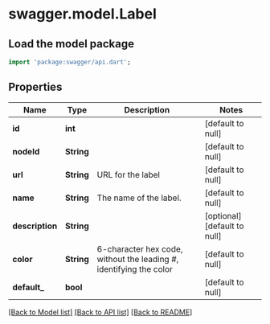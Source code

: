 # swagger.model.Label

## Load the model package
```dart
import 'package:swagger/api.dart';
```

## Properties
Name | Type | Description | Notes
------------ | ------------- | ------------- | -------------
**id** | **int** |  | [default to null]
**nodeId** | **String** |  | [default to null]
**url** | **String** | URL for the label | [default to null]
**name** | **String** | The name of the label. | [default to null]
**description** | **String** |  | [optional] [default to null]
**color** | **String** | 6-character hex code, without the leading #, identifying the color | [default to null]
**default_** | **bool** |  | [default to null]

[[Back to Model list]](../README.md#documentation-for-models) [[Back to API list]](../README.md#documentation-for-api-endpoints) [[Back to README]](../README.md)

